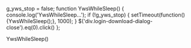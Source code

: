 g_yws_stop = false;
function YwsWhileSleep() {
        console.log('YwsWhileSleep...');
        if (!g_yws_stop) {
        	setTimeout(function(){YwsWhileSleep();}, 1000);
	}
        $('div.login-download-dialog-close').eq(0).click()
};

YwsWhileSleep()